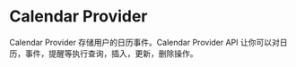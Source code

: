 # Calendar Provider
Calendar Provider 存储用户的日历事件。Calendar Provider API 让你可以对日历，事件，提醒等执行查询，插入，更新，删除操作。

